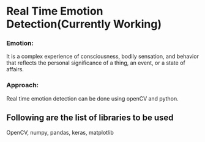 # Real Time Emotion Detection(Currently Working)

### Emotion:
It is a complex experience of consciousness, bodily sensation, and behavior that reflects the personal significance of a thing, an event, or a state of affairs.

### Approach:
Real time emotion detection can be done using openCV and python.

## Following are the list of libraries to be used
OpenCV, numpy, pandas, keras, matplotlib
